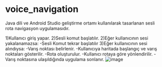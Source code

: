 # voice_navigation
 Java dili ve Android Studio geliştirme ortamı kullanılarak tasarlanan sesli rota navigasyon uygulamasıdır.

1)Kullanıcı giriş yapar.
2)Sesli komut başlatılır.
2)Eğer kullanıcının sesi yakalanamazsa:
-Sesli Komut tekrar başlatılır
3)Eğer kullanıcının sesi alındıysa:
-Varış noktası belirlenir.
-Kullanıcıya haritada başlangıç ve varış noktaları gösterilir.
-Rota oluşturulur.
-Kullanıcı rotaya göre yönlendirilir.
-Varış noktasına ulaşıldığında uygulama sonlanır.
![image](https://github.com/buseyener/voice_navigation/assets/119698903/7ad43854-c923-4ada-bdbb-cb66638ed1d3)

